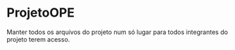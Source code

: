 # ProjetoOPE
Manter todos os arquivos do projeto num só lugar para todos integrantes do projeto terem acesso.
